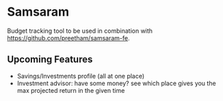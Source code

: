 # Samsaram
Budget tracking tool to be used in combination with https://github.com/preetham/samsaram-fe.

## Upcoming Features
 - Savings/Investments profile (all at one place)
 - Investment advisor: have some money? see which place gives you the max projected return in the given time